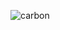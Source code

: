 ![carbon](https://github.com/renatoka/renatoka/assets/72624715/e8305a5a-3d9f-4b16-922f-0d83e5dc4def)
